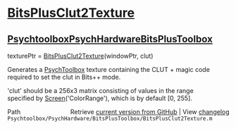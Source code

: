 # [BitsPlusClut2Texture](BitsPlusClut2Texture)
## [Psychtoolbox](Psychtoolbox)[PsychHardware](PsychHardware)[BitsPlusToolbox](BitsPlusToolbox)

texturePtr = [BitsPlusClut2Texture](BitsPlusClut2Texture)(windowPtr, clut)  
  
  Generates a [PsychToolbox](PsychToolbox) texture containing the CLUT + magic code  
  required to set the clut in Bits++ mode.  
  
  'clut' should be a 256x3 matrix consisting of values in the range  
  specified by [Screen](Screen)('ColorRange'), which is by default [0, 255].  




<div class="code_header" style="text-align:right;">
  <span style="float:left;">Path&nbsp;&nbsp;</span> <span class="counter">Retrieve <a href=
  "https://raw.github.com/Psychtoolbox-3/Psychtoolbox-3/beta/Psychtoolbox/PsychHardware/BitsPlusToolbox/BitsPlusClut2Texture.m">current version from GitHub</a> | View <a href=
  "https://github.com/Psychtoolbox-3/Psychtoolbox-3/commits/beta/Psychtoolbox/PsychHardware/BitsPlusToolbox/BitsPlusClut2Texture.m">changelog</a></span>
</div>
<div class="code">
  <code>Psychtoolbox/PsychHardware/BitsPlusToolbox/BitsPlusClut2Texture.m</code>
</div>

